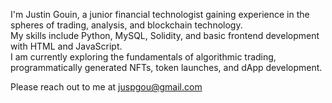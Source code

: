 I'm Justin Gouin, a junior financial technologist gaining experience in the spheres of trading, analysis, and blockchain technology.\
My skills include Python, MySQL, Solidity, and basic frontend development with HTML and JavaScript.\
I am currently exploring the fundamentals of algorithmic trading, programmatically generated NFTs, token launches, and dApp development.

Please reach out to me at juspgou@gmail.com 

<!---
jusgou/jusgou is a ✨ special ✨ repository because its `README.md` (this file) appears on your GitHub profile.
You can click the Preview link to take a look at your changes.
--->
